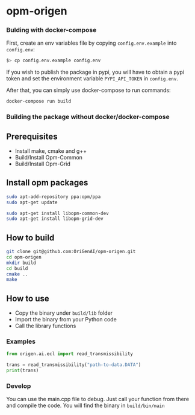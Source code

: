 # opm-origen
### Bulding with docker-compose

First, create an env variables file by copying `config.env.example` into `config.env`:

```bash
$> cp config.env.example config.env
```

If you wish to publish the package in pypi, you will have to obtain a pypi token and set the environment variable
`PYPI_API_TOKEN` in `config.env`.

After that, you can simply use docker-compose to run commands:

```bash
docker-compose run build 
```

### Building the package without docker/docker-compose

## Prerequisites

- Install make, cmake and g++
- Build/Install Opm-Common
- Build/Install Opm-Grid

## Install opm packages

```bash
sudo apt-add-repository ppa:opm/ppa
sudo apt-get update

sudo apt-get install libopm-common-dev
sudo apt-get install libopm-grid-dev
```

## How to build

```bash
git clone git@github.com:OriGenAI/opm-origen.git
cd opm-origen
mkdir build
cd build
cmake ..
make
```

## How to use

- Copy the binary under `build/lib` folder
- Import the binary from your Python code
- Call the library functions

### Examples

```python
from origen.ai.ecl import read_transmissibility

trans = read_transmissibility("path-to-data.DATA")
print(trans)
```

### Develop

You can use the main.cpp file to debug. Just call your function from there and compile the code. You will find the binary in `build/bin/main`
